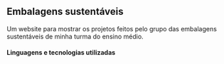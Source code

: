 ## Embalagens sustentáveis
Um website para mostrar os projetos feitos pelo grupo das embalagens sustentáveis de minha turma do ensino médio.

#### Linguagens e tecnologias utilizadas

##
